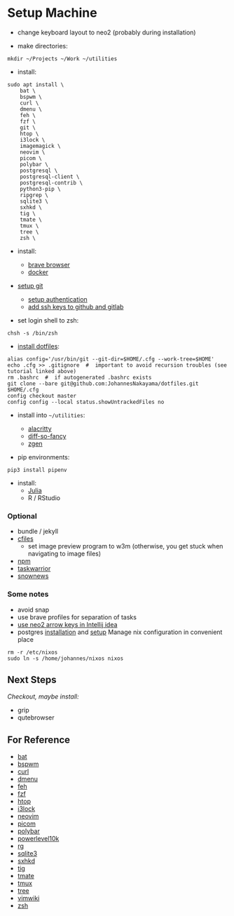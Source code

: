# Setup Machine

* change keyboard layout to neo2 (probably during installation)

* make directories:

```
mkdir ~/Projects ~/Work ~/utilities
```

* install:

```
sudo apt install \
    bat \
    bspwm \
    curl \
    dmenu \
    feh \
    fzf \
    git \
    htop \
    i3lock \
    imagemagick \
    neovim \
    picom \
    polybar \
    postgresql \
    postgresql-client \
    postgresql-contrib \
    python3-pip \
    ripgrep \
    sqlite3 \
    sxhkd \
    tig \
    tmate \
    tmux \
    tree \
    zsh \
```

* install:
    * [brave browser](https://brave.com/linux/)
    * [docker](https://docs.docker.com/engine/install/ubuntu/)

* [setup git](https://docs.github.com/en/get-started/quickstart/set-up-git)
    * [setup authentication](https://docs.github.com/en/authentication/connecting-to-github-with-ssh/generating-a-new-ssh-key-and-adding-it-to-the-ssh-agent)
    * [add ssh keys to github and gitlab](https://docs.github.com/en/authentication/connecting-to-github-with-ssh/adding-a-new-ssh-key-to-your-github-account)

* set login shell to zsh:

```
chsh -s /bin/zsh
```

* [install dotfiles](https://www.atlassian.com/git/tutorials/dotfiles):

```
alias config='/usr/bin/git --git-dir=$HOME/.cfg --work-tree=$HOME'
echo .cfg >> .gitignore  #  important to avoid recursion troubles (see tutorial linked above)
rm .bashrc  #  if autogenerated .bashrc exists
git clone --bare git@github.com:JohannesNakayama/dotfiles.git $HOME/.cfg
config checkout master
config config --local status.showUntrackedFiles no
```

* install into `~/utilities`:
    * [alacritty](https://alacritty.org/)
    * [diff-so-fancy](https://github.com/so-fancy/diff-so-fancy)
    * [zgen](https://github.com/tarjoilija/zgen)

* pip environments:

```
pip3 install pipenv
```

* install:
    * [Julia](https://julialang.org/)
    * R / RStudio


### Optional

* bundle / jekyll
* [cfiles](https://github.com/mananapr/cfiles)
    * set image preview program to w3m (otherwise, you get stuck when navigating to image files)
* [npm](https://linuxconfig.org/install-npm-on-linux)
* [taskwarrior](https://taskwarrior.org/)
* [snownews](https://github.com/msharov/snownews)


### Some notes

* avoid snap
* use brave profiles for separation of tasks
* [use neo2 arrow keys in Intellij idea](https://youtrack.jetbrains.com/issue/IDEA-256569#focus=Comments-27-4579814.0-0)
* postgres [installation](https://adamtheautomator.com/install-postgresql-on-a-ubuntu/) and [setup](https://www3.ntu.edu.sg/home/ehchua/programming/sql/PostgreSQL_GetStarted.html)
Manage nix configuration in convenient place
```
rm -r /etc/nixos
sudo ln -s /home/johannes/nixos nixos
```


## Next Steps

*Checkout, maybe install:*

* grip
* qutebrowser


## For Reference

* [bat](https://github.com/sharkdp/bat)
* [bspwm](https://github.com/baskerville/bspwm)
* [curl](https://curl.se/)
* [dmenu](https://wiki.archlinux.org/title/dmenu)
* [feh](https://feh.finalrewind.org/)
* [fzf](https://github.com/junegunn/fzf)
* [htop](https://htop.dev/)
* [i3lock](https://github.com/i3/i3lock)
* [neovim](https://neovim.io/)
* [picom](https://github.com/yshui/picom)
* [polybar](https://github.com/polybar/polybar)
* [powerlevel10k](https://github.com/romkatv/powerlevel10k#zgen)
* [rg](https://github.com/BurntSushi/ripgrep)
* [sqlite3](https://www.sqlite.org/index.html)
* [sxhkd](https://github.com/baskerville/sxhkd)
* [tig](https://jonas.github.io/tig/)
* [tmate](https://tmate.io/)
* [tmux](https://github.com/tmux/tmux/wiki)
* [tree](https://linux.die.net/man/1/tree)
* [vimwiki](https://github.com/vimwiki/vimwiki)
* [zsh](https://gist.github.com/derhuerst/12a1558a4b408b3b2b6e)

